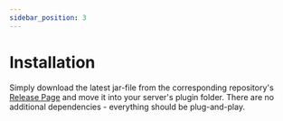 ```yaml
---
sidebar_position: 3
---
```


# Installation

Simply download the latest jar-file from the corresponding repository's [Release Page](https://github.com/BlvckBytes/WorldEconomy/releases) and move it into your server's plugin folder. There are no additional dependencies - everything should be plug-and-play.